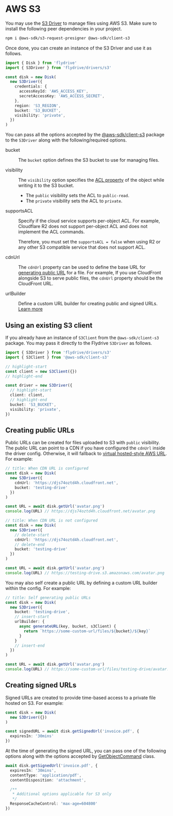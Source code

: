 # AWS S3

You may use the [S3 Driver](https://github.com/flydrive-js/core/blob/develop/drivers/s3/driver.ts) to manage files using AWS S3. Make sure to install the following peer dependencies in your project.

```sh
npm i @aws-sdk/s3-request-presigner @aws-sdk/client-s3
```

Once done, you can create an instance of the S3 Driver and use it as follows.

```ts
import { Disk } from 'flydrive'
import { S3Driver } from 'flydrive/drivers/s3'

const disk = new Disk(
  new S3Driver({
    credentials: {
      accessKeyId: 'AWS_ACCESS_KEY',
      secretAccessKey: 'AWS_ACCESS_SECRET',
    },
    region: 'S3_REGION',
    bucket: 'S3_BUCKET',
    visibility: 'private',
  })
)
```

You can pass all the options accepted by the [@aws-sdk/client-s3](https://www.npmjs.com/package/@aws-sdk/client-s3) package to the `S3Driver` along with the following/required options.

<dl>

<dt>

bucket

</dt>

<dd>

The `bucket` option defines the S3 bucket to use for managing files.

</dd>

<dt>

visibility

</dt>

<dd>

The `visibility` option specifies the [ACL property](https://docs.aws.amazon.com/AWSJavaScriptSDK/v3/latest/client/s3/command/PutObjectCommand/#:~:text=input%20%3D%20%7B%20//%20PutObjectRequest-,ACL%3A,-%22private%22%20%7C%7C) of the object while writing it to the S3 bucket.

- The `public` visibility sets the ACL to `public-read`.
- The `private` visibility sets the ACL to `private`.

</dd>

<dt>

supportsACL

</dt>

<dd>

Specify if the cloud service supports per-object ACL. For example, Cloudflare R2 does not support per-object ACL and does not implement the ACL commands.

Therefore, you must set the `supportsACL = false` when using R2 or any other S3 compatible service that does not support ACL.

</dd>

<dt>

cdnUrl

</dt>

<dd>

The `cdnUrl` property can be used to define the base URL for [generating public URL](#creating-public-urls) for a file. For example, If you use CloudFront alongside S3 to serve public files, the `cdnUrl` property should be the CloudFront URL.

</dd>

<dt>

urlBuilder

</dt>

<dd>

Define a custom URL builder for creating public and signed URLs. [Learn more](#creating-public-urls)

</dd>

</dl>

## Using an existing S3 client
If you already have an instance of `S3Client` from the `@aws-sdk/client-s3` package. You may pass it directly to the Flydrive `S3Driver` as follows.

```ts
import { S3Driver } from 'flydrive/drivers/s3'
import { S3Client } from '@aws-sdk/client-s3'

// highlight-start
const client = new S3Client({})
// highlight-end

const driver = new S3Driver({
  // highlight-start
  client: client,
  // highlight-end
  bucket: 'S3_BUCKET',
  visibility: 'private',
})
```

## Creating public URLs
Public URLs can be created for files uploaded to S3 with `public` visibility. The public URL can point to a CDN if you have configured the `cdnUrl` inside the driver config. Otherwise, it will fallback to [virtual hosted-style AWS URL](https://docs.aws.amazon.com/AmazonS3/latest/userguide/VirtualHosting.html#virtual-hosted-style-access). For example:

```ts
// title: When CDN URL is configured
const disk = new Disk(
  new S3Driver({
    cdnUrl: 'https://djs74oztd4h.cloudfront.net',
    bucket: 'testing-drive'
  })
)

const URL = await disk.getUrl('avatar.png')
console.log(URL) // https://djs74oztd4h.cloudfront.net/avatar.png
```

```ts
// title: When CDN URL is not configured
const disk = new Disk(
  new S3Driver({
    // delete-start
    cdnUrl: 'https://djs74oztd4h.cloudfront.net',
    // delete-end
    bucket: 'testing-drive'
  })
)

const URL = await disk.getUrl('avatar.png')
console.log(URL) // https://testing-drive.s3.amazonaws.com/avatar.png
```

You may also self create a public URL by defining a custom URL builder within the config. For example:

```ts
// title: Self generating public URLs
const disk = new Disk(
  new S3Driver({
    bucket: 'testing-drive',
    // insert-start
    urlBuilder: {
      async generateURL(key, bucket, s3Client) {
        return `https://some-custom-url/files/${bucket}/${key}`
      }
    }
    // insert-end
  })
)

const URL = await disk.getUrl('avatar.png')
console.log(URL) // https://some-custom-url/files/testing-drive/avatar.png
```

## Creating signed URLs
Signed URLs are created to provide time-based access to a private file hosted on S3. For example:

```ts
const disk = new Disk(
  new S3Driver({})
)

const signedURL = await disk.getSignedUrl('invoice.pdf', {
  expiresIn: '30mins'
})
```

At the time of generating the signed URL, you can pass one of the following options along with the options accepted by [GetObjectCommand](https://docs.aws.amazon.com/AWSJavaScriptSDK/v3/latest/client/s3/command/GetObjectCommand/) class.

```ts
await disk.getSignedUrl('invoice.pdf', {
  expiresIn: '30mins',
  contentType: 'application/pdf',
  contentDisposition: 'attachment',

  /**
   * Additional options applicable for S3 only
   */
  ResponseCacheControl: 'max-age=604800'
})
```
